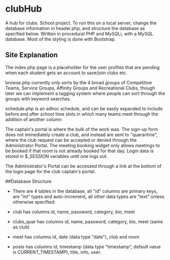 # clubHub
A hub for clubs. School project.
To run this on a local server, change the database information in header.php, and structure the database as specified below.
Written in procedural PHP and MySQLi, with a MySQL database. Most of the styling is done with Bootstrap.

## Site Explanation

The index.php page is a placeholder for the user profiles that are pending when each student gets an account to save/join clubs etc. 

browse.php currently only sorts by the 4 broad groups of Competitive Teams, Service Groups, Affinity Groups and Recreational Clubs, though later we can implement a tagging system where people can sort through the groups with keyword searches. 

schedule.php is an adhoc schedule, and can be easily expanded to include before and after school time slots in which many teams meet through the addition of another column

The captain's portal is where the bulk of the work was. The sign-up form does not immediately create a club, and instead are sent to "quarantine", where the club request can be accepted or denied through the Administrator Portal. The meeting booking widget only allows meetings to be booked if that room is not already booked for that day. Login data is stored in $_SESSION variables until one logs out. 

The Administrator's Portal can be accessed through a link at the bottom of the login page for the club captain's portal. 


##Database Structure

- There are 4 tables in the database, all "id" columns are primary keys, are "int" types and auto-increment, all other data types are "text" unless otherwise specified:

- club has columns id, name, password, category, bio, meet

- clubs_quar has columns id, name, password, category, bio, meet (same as club)

- meet has columns id, date (data type "date"), club and room

- posts has columns id, timestamp (data type "timestamp", default value is CURRENT_TIMESTAMP), title, info, user.
